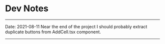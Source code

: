 # Dev Notes

---

Date: 2021-08-11
Near the end of the project I should probably extract duplicate buttons from AddCell.tsx component.

---
